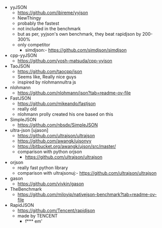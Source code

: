 - yyJSON
    - https://github.com/ibireme/yyjson
    - NewThingy
    - probably the fastest
    - not included in the benchmark
    - but as per, yyjson's own benchmark, they beat rapidjson by 200-300%
    - only competitor 
        - simdjson:- https://github.com/simdjson/simdjson
- cpp-yyJSON
    - https://github.com/yosh-matsuda/cpp-yyjson
- TaoJSON
    - https://github.com/taocpp/json
    - Seems like, Really nice guys
    - inspired by nlohmannultra js
- nlohmann
    - https://github.com/nlohmann/json?tab=readme-ov-file
- FastJSON
    - https://github.com/mikeando/fastjson
    - really old
    - nlohmann prolly created his one based on this
- SimpleJSON
    - https://github.com/nbsdx/SimpleJSON
- ultra-json [ujason]
    - https://github.com/ultrajson/ultrajson
    - https://github.com/awangk/ujsonyy
    - https://bitbucket.org/awangk/ujson/src/master/
    - comparison with python orjson
        - https://github.com/ultrajson/ultrajson
- orjson
    - really fast python library
    - comparison with ultrajsonuj:- https://github.com/ultrajson/ultrajson
- gason
    - https://github.com/vivkin/gason
- TheBenchmark
    - https://github.com/miloyip/nativejson-benchmark?tab=readme-ov-file
- RapidJSON
    - https://github.com/Tencent/rapidjson
    - made by TENCENT
        - f*** em'